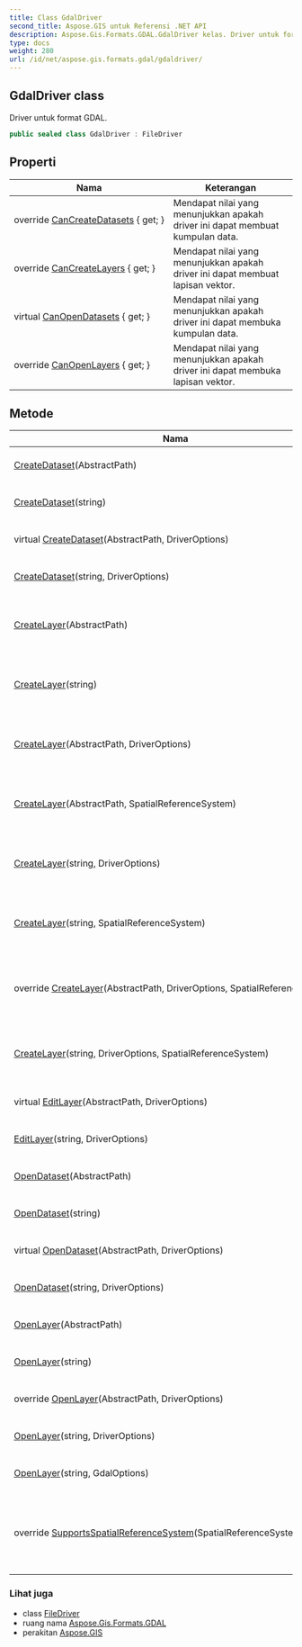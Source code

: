 ```yaml
---
title: Class GdalDriver
second_title: Aspose.GIS untuk Referensi .NET API
description: Aspose.Gis.Formats.GDAL.GdalDriver kelas. Driver untuk format GDAL.
type: docs
weight: 280
url: /id/net/aspose.gis.formats.gdal/gdaldriver/
---
```

## GdalDriver class

Driver untuk format GDAL.

```csharp
public sealed class GdalDriver : FileDriver
```

## Properti

| Nama | Keterangan |
| --- | --- |
| override [CanCreateDatasets](../../aspose.gis.formats.gdal/gdaldriver/cancreatedatasets/) { get; } | Mendapat nilai yang menunjukkan apakah driver ini dapat membuat kumpulan data. |
| override [CanCreateLayers](../../aspose.gis.formats.gdal/gdaldriver/cancreatelayers/) { get; } | Mendapat nilai yang menunjukkan apakah driver ini dapat membuat lapisan vektor. |
| virtual [CanOpenDatasets](../../aspose.gis/filedriver/canopendatasets/) { get; } | Mendapat nilai yang menunjukkan apakah driver ini dapat membuka kumpulan data. |
| override [CanOpenLayers](../../aspose.gis.formats.gdal/gdaldriver/canopenlayers/) { get; } | Mendapat nilai yang menunjukkan apakah driver ini dapat membuka lapisan vektor. |

## Metode

| Nama | Keterangan |
| --- | --- |
| [CreateDataset](../../aspose.gis/filedriver/createdataset/)(AbstractPath) | Membuat kumpulan data. |
| [CreateDataset](../../aspose.gis/filedriver/createdataset/)(string) | Membuat kumpulan data. |
| virtual [CreateDataset](../../aspose.gis/filedriver/createdataset/)(AbstractPath, DriverOptions) | Membuat kumpulan data. |
| [CreateDataset](../../aspose.gis/filedriver/createdataset/)(string, DriverOptions) | Membuat kumpulan data. |
| [CreateLayer](../../aspose.gis/filedriver/createlayer/)(AbstractPath) | Membuat layer dan membukanya untuk ditambahkan. |
| [CreateLayer](../../aspose.gis/filedriver/createlayer/)(string) | Membuat layer dan membukanya untuk ditambahkan. |
| [CreateLayer](../../aspose.gis/filedriver/createlayer/)(AbstractPath, DriverOptions) | Membuat layer dan membukanya untuk ditambahkan. |
| [CreateLayer](../../aspose.gis/filedriver/createlayer/)(AbstractPath, SpatialReferenceSystem) | Membuat layer dan membukanya untuk ditambahkan. |
| [CreateLayer](../../aspose.gis/filedriver/createlayer/)(string, DriverOptions) | Membuat layer dan membukanya untuk ditambahkan. |
| [CreateLayer](../../aspose.gis/filedriver/createlayer/)(string, SpatialReferenceSystem) | Membuat layer dan membukanya untuk ditambahkan. |
| override [CreateLayer](../../aspose.gis.formats.gdal/gdaldriver/createlayer/#createlayer_2)(AbstractPath, DriverOptions, SpatialReferenceSystem) | Membuat layer dan membukanya untuk menambahkan fitur baru. |
| [CreateLayer](../../aspose.gis/filedriver/createlayer/)(string, DriverOptions, SpatialReferenceSystem) | Membuat layer dan membukanya untuk ditambahkan. |
| virtual [EditLayer](../../aspose.gis/filedriver/editlayer/)(AbstractPath, DriverOptions) | Membuka lapisan untuk diedit. |
| [EditLayer](../../aspose.gis/filedriver/editlayer/)(string, DriverOptions) | Membuka lapisan untuk diedit. |
| [OpenDataset](../../aspose.gis/filedriver/opendataset/)(AbstractPath) | Membuka kumpulan data. |
| [OpenDataset](../../aspose.gis/filedriver/opendataset/)(string) | Membuka kumpulan data. |
| virtual [OpenDataset](../../aspose.gis/filedriver/opendataset/)(AbstractPath, DriverOptions) | Membuka kumpulan data. |
| [OpenDataset](../../aspose.gis/filedriver/opendataset/)(string, DriverOptions) | Membuka kumpulan data. |
| [OpenLayer](../../aspose.gis/filedriver/openlayer/)(AbstractPath) | Membuka lapisan untuk dibaca. |
| [OpenLayer](../../aspose.gis/filedriver/openlayer/)(string) | Membuka lapisan untuk dibaca. |
| override [OpenLayer](../../aspose.gis.formats.gdal/gdaldriver/openlayer/#openlayer_1)(AbstractPath, DriverOptions) | Membuka lapisan untuk dibaca. |
| [OpenLayer](../../aspose.gis/filedriver/openlayer/)(string, DriverOptions) | Membuka lapisan untuk dibaca. |
| [OpenLayer](../../aspose.gis.formats.gdal/gdaldriver/openlayer/#openlayer_4)(string, GdalOptions) | Membuka lapisan untuk dibaca. |
| override [SupportsSpatialReferenceSystem](../../aspose.gis.formats.gdal/gdaldriver/supportsspatialreferencesystem/)(SpatialReferenceSystem) | Menentukan, apakah sistem referensi spasial yang ditentukan didukung oleh driver. |

### Lihat juga

* class [FileDriver](../../aspose.gis/filedriver/)
* ruang nama [Aspose.Gis.Formats.GDAL](../../aspose.gis.formats.gdal/)
* perakitan [Aspose.GIS](../../)


